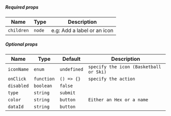 ##### Required props

| Name       | Type   | Description                 |
| ---------- | ------ | --------------------------- |
| `children` | `node` | e.g: Add a label or an icon |

##### Optional props

| Name         | Type       | Default     | Description                              |
| ------------ | ---------- | ----------- | ---------------------------------------- |
| `iconName`   | `enum`     | `undefined` |  `specify the icon (Basketball or Ski)`  |
| `onClick`    | `function` | `() => {}`  |  `specify the action`                    |
| `disabled`   | `boolean`  | `false`     |                                          |
| `type`       | `string`   | `submit`    |                                          |
| `color`      | `string`   | `button`    | `Either an Hex or a name`                |
| `dataId`     | `string`   | `button`    |                                          |